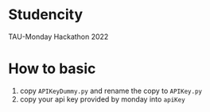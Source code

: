 # Studencity
TAU-Monday Hackathon 2022

# How to basic
1. copy `APIKeyDummy.py` and rename the copy to `APIKey.py`
2. copy your api key provided by monday into `apiKey`
